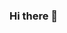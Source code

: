 ### Hi there 👋

<!--
**anton-jeran/anton-jeran** is a ✨ _special_ ✨ repository because its `README.md` (this file) appears on your GitHub profile.

Here are some ideas to get you started:

- 🔭 I’m currently a PhD candidate at the University of Maryland
- 👯 I’m looking to collaborate on audio proecessing and machine learning
- 📫 How to reach me: jeran@umd.edu
- 😄 Pronouns: He/Him/His


Visitor Count ![Visitor Count](https://profile-counter.glitch.me/anton-jeran/count.svg)

[![Top Langs](https://github-readme-stats.vercel.app/api/top-langs/?username=anton-jeran&layout=compact)](https://github.com/Christmas/github-readme-stats)


![Christmas's GitHub stats](https://github-readme-stats.vercel.app/api?username=anton-jeran&show_icons=true&theme=tokyonight)
